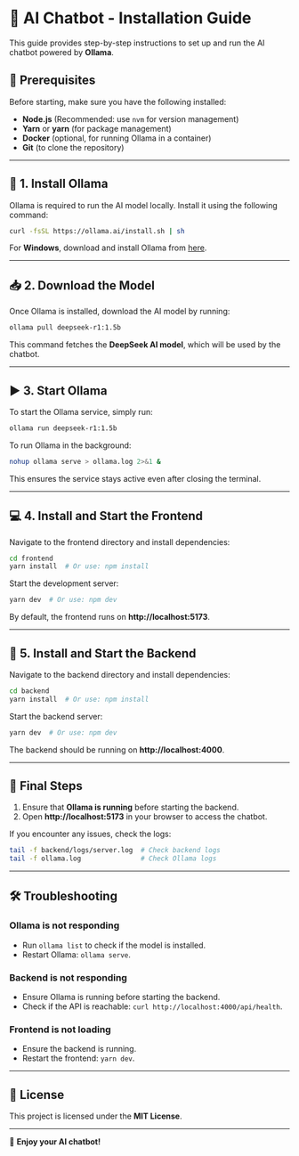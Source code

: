 # 🚀 AI Chatbot - Installation Guide

This guide provides step-by-step instructions to set up and run the AI chatbot powered by **Ollama**.

## 📌 Prerequisites

Before starting, make sure you have the following installed:

- **Node.js** (Recommended: use `nvm` for version management)
- **Yarn** or **yarn** (for package management)
- **Docker** (optional, for running Ollama in a container)
- **Git** (to clone the repository)

---

## 🧠 1. Install Ollama

Ollama is required to run the AI model locally. Install it using the following command:

```sh
curl -fsSL https://ollama.ai/install.sh | sh
```

For **Windows**, download and install Ollama from [here](https://ollama.ai/download).

---

## 📥 2. Download the Model

Once Ollama is installed, download the AI model by running:

```sh
ollama pull deepseek-r1:1.5b
```

This command fetches the **DeepSeek AI model**, which will be used by the chatbot.

---

## ▶️ 3. Start Ollama

To start the Ollama service, simply run:

```sh
ollama run deepseek-r1:1.5b
```

To run Ollama in the background:

```sh
nohup ollama serve > ollama.log 2>&1 &
```

This ensures the service stays active even after closing the terminal.

---

## 💻 4. Install and Start the Frontend

Navigate to the frontend directory and install dependencies:

```sh
cd frontend
yarn install  # Or use: npm install
```

Start the development server:

```sh
yarn dev  # Or use: npm dev
```

By default, the frontend runs on **http://localhost:5173**.

---

## 🔧 5. Install and Start the Backend

Navigate to the backend directory and install dependencies:

```sh
cd backend
yarn install  # Or use: npm install
```

Start the backend server:

```sh
yarn dev  # Or use: npm dev
```

The backend should be running on **http://localhost:4000**.

---

## 🎯 Final Steps

1. Ensure that **Ollama is running** before starting the backend.
2. Open **http://localhost:5173** in your browser to access the chatbot.

If you encounter any issues, check the logs:

```sh
tail -f backend/logs/server.log  # Check backend logs
tail -f ollama.log               # Check Ollama logs
```

---

## 🛠 Troubleshooting

### **Ollama is not responding**

- Run `ollama list` to check if the model is installed.
- Restart Ollama: `ollama serve`.

### **Backend is not responding**

- Ensure Ollama is running before starting the backend.
- Check if the API is reachable: `curl http://localhost:4000/api/health`.

### **Frontend is not loading**

- Ensure the backend is running.
- Restart the frontend: `yarn dev`.

---

## 📝 License

This project is licensed under the **MIT License**.

---

🚀 **Enjoy your AI chatbot!**
